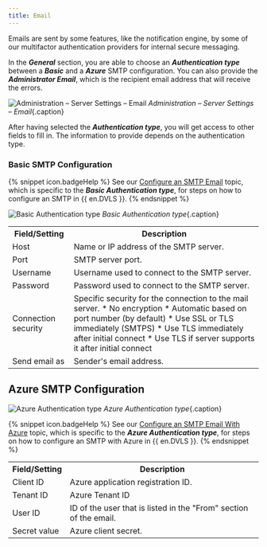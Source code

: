 ```yaml
---
title: Email
---
```

Emails are sent by some features, like the notification engine, by some of our multifactor authentication providers for internal secure messaging. 

In the ***General*** section, you are able to choose an ***Authentication type*** between a ***Basic*** and a ***Azure*** SMTP configuration. You can also provide the ***Administrator Email***, which is the recipient email address that will receive the errors.

![Administration – Server Settings – Email](/img/en/server/ServerOp8169.png)
*Administration – Server Settings – Email*{.caption}

After having selected the ***Authentication type***, you will get access to other fields to fill in. The information to provide depends on the authentication type.

### Basic SMTP Configuration

{% snippet icon.badgeHelp %}
See our [Configure an SMTP Email](/kb/devolutions-server/how-to-articles/configure-smtp-server/configure-smtp-email) topic, which is specific to the ***Basic Authentication type***, for steps on how to configure an SMTP in {{ en.DVLS }}.
{% endsnippet %}  

![Basic Authentication type](/img/en/server/ServerOp2059.png)
*Basic Authentication type*{.caption}  

<table>
	<tr>
		<th>
Field/Setting 
		</th>
		<th>
Description 
		</th>
	</tr>
	<tr>
		<td>
Host 
		</td>
		<td>
Name or IP address of the SMTP server. 
		</td>
	</tr>
	<tr>
		<td>
Port 
		</td>
		<td>
SMTP server port. 
		</td>
	</tr>
	<tr>
		<td>
Username 
		</td>
		<td>
Username used to connect to the SMTP server. 
		</td>
	</tr>
	<tr>
		<td>
Password 
		</td>
		<td>
Password used to connect to the SMTP server. 
		</td>
	</tr>
	<tr>
		<td>
Connection security 
		</td>
		<td>
Specific security for the connection to the mail server.  
* No encryption 
* Automatic based on port number (by default)
* Use SSL or TLS immediately (SMTPS) 
* Use TLS immediately after initial connect 
* Use TLS if server supports it after initial connect 
		</td>
	</tr>
	<tr>
		<td>
Send email as 
		</td>
		<td>
Sender's email address. 
		</td>
	</tr>
</table>

## Azure SMTP Configuration

![Azure Authentication type](/img/en/server/ServerOp2060.png)
*Azure Authentication type*{.caption}  

{% snippet icon.badgeHelp %}
See our [Configure an SMTP Email With Azure](/kb/devolutions-server/how-to-articles/configure-smtp-server/configure-smtp-email-azure) topic, which is specific to the ***Azure Authentication type***, for steps on how to configure an SMTP with Azure in {{ en.DVLS }}.
{% endsnippet %}  

<table>
	<tr>
		<th>
Field/Setting 
		</th>
		<th>
Description 
		</th>
	</tr>
	<tr>
		<td>
Client ID 
		</td>
		<td>
 Azure application registration ID.
		</td>
	</tr>
	<tr>
		<td>
Tenant ID 
		</td>
		<td>
Azure Tenant ID
		</td>
	</tr>
	<tr>
		<td>
User ID 
		</td>
		<td>
ID of the user that is listed in the "From" section of the email.
		</td>
	</tr>
	<tr>
		<td>
Secret value 
		</td>
		<td>
Azure client secret.
		</td>
	</tr>
</table>
